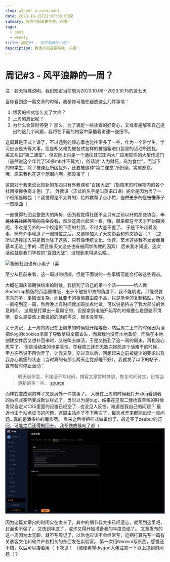 ```yaml
---
slug: w3-not-a-calm-week
date: 2023-10-15T21:07:00.000Z
summary: 我也不知道要写啥，开摆！
tags:
  - post
  - weekly
title: 周记#3 - 风平浪静的一周？
description: 我也不知道要写啥，开摆！
---
```


# 周记#3 - 风平浪静的一周？

注：若无特殊说明，我们规定当前周为2023.10.09--2023.10.15的这七天

当你看到这一篇文章的时候，我猜你可能在疑惑这么几件事情：
1. 博客的样式怎么变了大样？
2. 上周的周记呢？
3. 为什么会暂时停更？
那么，为了满足一些读者的好奇心，又或者是解答自己提出的这几个问题，我将在下面的内容中穿插着讲述一些细节。

这周算是正式上课了，不过遇到的烦心事也比往常多了一些，作为一个带学生，学习应该是头等大事，但是却又难免被各式各样的被强塞进口袋里的活动所困扰。
美其名曰“第二课堂”，但实际上只是一个通往其它国内大厂应用软件的大型传送门（虽然说这个年代了50多mb并不算大），俗话说“人为财死，鸟为食亡”，而当下的带学生，除了被课业所困扰外，还要被这种“第二课堂”所折磨，实属悲哀。
哦，原来我也在这个范围内啊，那没事了（

这周对于我来说比较新的东西只有外教课和“百团大战”（指周末的时候校内的各个社团摆摊争奇斗艳）了。
外教课（正式的名字是叫英语口语）完全是因为当了一个班级显眼包（？我觉得是不太算的）给外教帮了点小忙，~~当然更多的是被推荐了一首歌曲~~（

一直觉得社团会整更大的阵势，因为我觉得社团不会只有之前以升的那些协会，~~毕竟体育社团等等的完全没有~~，然后这周六起床一看，哦，原来都在今天才开始摆摊呢，不过是另外的一个校组织下面的社团，不过大差不差了。
于是下午趁着没事，煞有介事地逛了一圈摊位之后，又选择加入了天文协会和外文协会（？
（之所以选择加入只是因为除了这些，只有像传统文化、体育、艺术这些我不太会而且基本无法上手的...而且像天文这些也有被同学传教的因素）
后来我才知道，这次活动就是我们学校的“百团大战”，没想到来得这么晚...

![摄影社团也有小黑子（喜](../../../assets/img/xlog-attachments/bafybeids4ioxybxsqvhwsdo3uyhz4ght3r2yb27jxzpxa54q2qzq4sow7u.png)


至少从目前来看，这一周过的很顺，但是下面说的一些事情可能会打破这些观点。

大概在国庆假期快结束的时候，我接到了自己的第一个活————给人做Bootstrap模版的页面重排版，出于不触怒甲方的角度下，我不能明说，只能说要求真的多，事情很复杂，而且要干的事情自由度不高，只是简单的复制粘贴，所以一直拖到这一周，然后晚上有时间就加班加点地做，可以说是挤占了我大部分的休息时间。
这周是打算出一篇周记的，但是拿到电脑开始写的时候要么是思路不清晰，要么是要改上面说的的活的需求，根本没空写。


关于周记，上一周的周记在上周末的时候就开始筹备，然后周二上午的时候因为误把xlog的cookies清空了导致草稿全部丢失，而且我也没有本地备份，而后在本地创建文件后又想补回来时，又被叫去做活，于是又拖到了这一周的周末，再也没心思写了。
但是活结束的也是真快，在我周三还在无数次抱怨这个活难干的时候，甲方突然说不用你弄了，让我交货。交过货以后，回想起来之前被提出的要求以及我身心俱疲的状态（当时真的有那么两天连觉都睡不好），我就发了以下的帖子，宣布暂时停止活动：
> 明天起休息，不接活不写代码，博客文章暂时停更，恢复时间待定，日常会更新的多一些。 [source](https://nya.one/notes/9kpeml8krosx00f8) 


而样式变成别的样子又是另外一件故事了。
大概在上周的时候我打开xlog看到我的站样式突然变成默认样式了，当时以为是bug，结果在这周二我检查草稿的时候发现自定义CSS里面的设置已经空了...也没见人反馈，难道是我自己的问题？
最近也由于站点证书的问题，这周主站炸了不下两次了，每次点开来都能出现一些问题...真的是潘多拉的魔盒啊。
看来之后得把样式做备份了，最近买了zeabur的订阅，可能之后还得搬回去，
我都快成候鸟了都（
![图片](../../../assets/img/xlog-attachments/bafybeigqaxqvvliblcnny4pw4j5guyq7xi76triarrwugg4xkpemohk634.png)


因为这篇文章出的时间实在太长了，其中的细节我大多已经遗忘，就写到这里吧，封面也不做了。
又快到年底了，或许又得开始准备我的年度总结了。
文章发布的这一周因为太无聊，就不写周记了，以后也应该不会经常写，近期打算先写一篇有关骇客文化和软件产权相关的东西发在实验室。
第一次用Neovim写东西，感觉还不错，以后可以接着用（
下次见！
（顺便希望diygod大佬注意一下以上提到的问题（？
